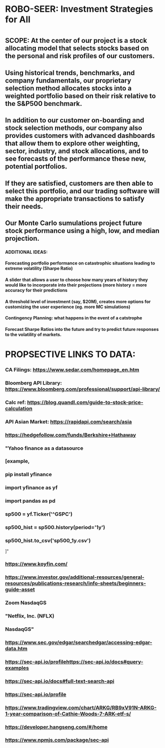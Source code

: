 # ROBO-SEER: Investment Strategies for All
#
## SCOPE: At the center of our project is a stock allocating model that selects stocks based on the personal and risk profiles of our customers. 
## Using historical trends, benchmarks, and company fundamentals, our proprietary selection method allocates stocks into a weighted portfolio based on their risk relative to the S&P500 benchmark. 
## In addition to our customer on-boarding and stock selection methods, our company also provides customers with advanced dashboards that allow them to explore other weighting, sector, industry, and stock allocations, and to see forecasts of the performance these new, potential portfolios.
## If they are satisfied, customers are then able to select this portfolio, and our trading software will make the appropriate transactions to satisfy their needs. 
## Our Monte Carlo sumulations project future stock performance using a high, low, and median projection.
###
#### ADDITIONAL IDEAS:
#### Forecasting portfolio performance on catastrophic situations leading to extreme volatility (Sharpe Ratio)
#### A slider that allows a user to choose how many years of history they would like to incorporate into their projections (more history = more accuracy for their predictions
#### A threshold level of investment (say, $20M), creates more options for customizing the user experience (eg. more MC simulations)
#### Contingency Planning: what happens in the event of a catstrophe
#### Forecast Sharpe Ratios into the future and try to predict future responses to the volatility of markets. 
### 
# PROPSECTIVE LINKS TO DATA:
### CA Filings: https://www.sedar.com/homepage_en.htm
### Bloomberg API Library: https://www.bloomberg.com/professional/support/api-library/
### Calc ref: https://blog.quandl.com/guide-to-stock-price-calculation
### API Asian Market: https://rapidapi.com/search/asia
###
### https://hedgefollow.com/funds/Berkshire+Hathaway
### "Yahoo finance as a datasource
### [example,
### pip install yfinance
###
### import yfinance as yf
### import pandas as pd
###
### sp500 = yf.Ticker('^GSPC')
### sp500_hist = sp500.history(period='1y')
### sp500_hist.to_csv('sp500_1y.csv') 
]"
###
### https://www.koyfin.com/
### https://www.investor.gov/additional-resources/general-resources/publications-research/info-sheets/beginners-guide-asset
###
### Zoom  NasdaqGS
### "Netflix, Inc. (NFLX)
### NasdaqGS"
###
### https://www.sec.gov/edgar/searchedgar/accessing-edgar-data.htm
### https://sec-api.io/profilehttps://sec-api.io/docs#query-examples
### https://sec-api.io/docs#full-text-search-api
### https://sec-api.io/profile
### https://www.tradingview.com/chart/ARKG/RB9xV91N-ARKG-1-year-comparison-of-Cathie-Woods-7-ARK-etf-s/
### https://developer.hangseng.com/#/home
### https://www.npmjs.com/package/sec-api
